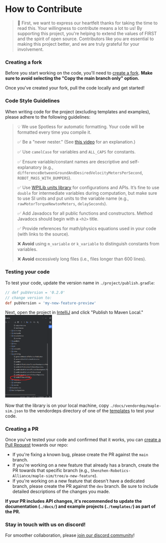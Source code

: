 # How to Contribute

> 🙏 First, we want to express our heartfelt thanks for taking the time to read this. Your willingness to contribute means a lot to us! By supporting this project, you're helping to extend the values of FIRST and the spirit of open source. Contributors like you are essential to making this project better, and we are truly grateful for your involvement.

### Creating a fork
Before you start working on the code, you'll need to [create a fork](https://github.com/Shenzhen-Robotics-Alliance/maple-sim/fork). **Make sure to avoid selecting the "Copy the main branch only" option.**

Once you've created your fork, pull the code locally and get started!

### Code Style Guidelines

When writing code for the project (excluding templates and examples), please adhere to the following guidelines:

> 💡 We use Spotless for automatic formatting. Your code will be formatted every time you compile it.
> 
> ✅ Be a "never nester." (See [this video](https://www.youtube.com/watch?v=CFRhGnuXG-4) for an explanation.)
>
> ✅ Use `camelCase` for variables and `ALL_CAPS` for constants.
>
> ✅ Ensure variable/constant names are descriptive and self-explanatory (e.g., `differenceBetweenGroundAndDesiredVelocityMetersPerSecond`, `ROBOT_MASS_WITH_BUMPERS`).
>
> ✅ Use [WPILib units library](https://docs.wpilib.org/pt/latest/docs/software/basic-programming/java-units.html) for configurations and APIs. It’s fine to use `double` for intermediate variables during computation, but make sure to use SI units and put units to the variable name (e.g., `rawMotorTorqueNewtonMeters`, `delaySeconds`).
>
> ✅ Add Javadocs for all public functions and constructors. Method Javadocs should begin with a `<h2>` title.
>
> ✅ Provide references for math/physics equations used in your code (with links to the source).
>
> ❌ **Avoid** using `m_variable` or `k_variable` to distinguish constants from variables.
>
> ❌ **Avoid** excessively long files (i.e., files longer than 600 lines).

### Testing your code

To test your code, update the version name in `./project/publish.gradle`:

```groovy
// def pubVersion = '0.2.0'
// change version to:
def pubVersion = 'my-new-feature-preview'
```

Next, open the project in [IntelliJ](https://www.jetbrains.com/idea/) and click "Publish to Maven Local."
<img src='./media/publish%20to%20maven%20local.png' style='width: 30%'>

Now that the library is on your local machine, copy `./docs/vendordep/maple-sim.json` to the vendordeps directory of one of the [templates](https://github.com/Shenzhen-Robotics-Alliance/maple-sim/tree/main/templates) to test your code.

### Creating a PR
Once you've tested your code and confirmed that it works, you can [create a Pull Request](https://github.com/Shenzhen-Robotics-Alliance/maple-sim/compare) towards our repo:
- If you're fixing a known bug, please create the PR against the `main` branch.
- If you're working on a new feature that already has a branch, create the PR towards that specific branch (e.g., `Shenzhen-Robotics-Alliance/maple-sim/tree/a-new-feature`).
- If you're working on a new feature that doesn't have a dedicated branch, please create the PR against the `dev` branch. Be sure to include detailed descriptions of the changes you made.

**If your PR includes API changes, it's recommended to update the documentation (`./docs/`) and example projects (`./templates/`) as part of the PR.**

### Stay in touch with us on discord!
For smoother collaboration, please [join our discord community](https://discord.com/invite/tWn45Qm6ub)!